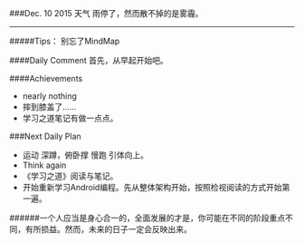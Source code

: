 ###Dec. 10 2015 天气 雨停了，然而散不掉的是雾霾。
***
#####Tips：
别忘了MindMap

####Daily Comment
首先，从早起开始吧。

####Achievements
+ nearly nothing
+ 摔到膝盖了……
+ 学习之道笔记有做一点点。

###Next Daily Plan
+ 运动 深蹲，俯卧撑 慢跑 引体向上。
+ Think again
+ 《学习之道》阅读与笔记。
+ 开始重新学习Android编程。先从整体架构开始，按照检视阅读的方式开始第一遍。

######一个人应当是身心合一的，全面发展的才是，你可能在不同的阶段重点不同，有所损益。然而，未来的日子一定会反映出来。